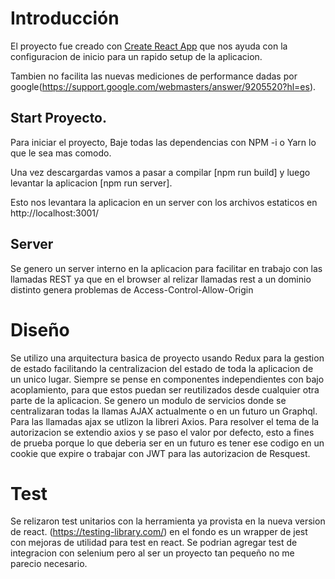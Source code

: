 # Introducción

El proyecto fue creado con [Create React App](https://github.com/facebook/create-react-app) que nos ayuda con la configuracion de inicio para un rapido setup de la aplicacion.

Tambien no facilita las nuevas mediciones de performance dadas por google(https://support.google.com/webmasters/answer/9205520?hl=es).

## Start Proyecto.

Para iniciar el proyecto, Baje todas las dependencias con NPM -i o Yarn lo que le sea mas comodo.

Una vez descargardas vamos a pasar a compilar [npm run build] y luego levantar la aplicacion [npm run server].

Esto nos levantara la aplicacion en un server con los archivos estaticos en http://localhost:3001/


## Server
Se genero un server interno en la aplicacion para facilitar en trabajo con las llamadas REST ya que en el browser al relizar llamadas rest a un dominio distinto genera problemas de  Access-Control-Allow-Origin 


# Diseño
Se utilizo una arquitectura basica de proyecto usando Redux para la gestion de estado facilitando la centralizacion del estado de toda la aplicacion de un unico lugar. Siempre se pense en componentes independientes con bajo acoplamiento, para que estos puedan ser reutilizados desde cualquier otra parte de la aplicacion.
Se genero un modulo de servicios donde se centralizaran todas la llamas AJAX actualmente o en un futuro un Graphql. Para las llamadas ajax se utlizon la libreri Axios. Para resolver el tema de la autorizacion se extendio axios y se paso el valor por defecto, esto a fines de prueba porque lo que deberia ser en un futuro es tener ese codigo en un cookie que expire o trabajar con JWT para las autorizacion de Resquest.

# Test
Se relizaron test unitarios con la herramienta ya provista en la nueva version de react. (https://testing-library.com/) en el fondo es un wrapper de jest con mejoras de utilidad para test en react.
Se podrian agregar test de integracion con selenium pero al ser un proyecto tan pequeño no me parecio necesario.


